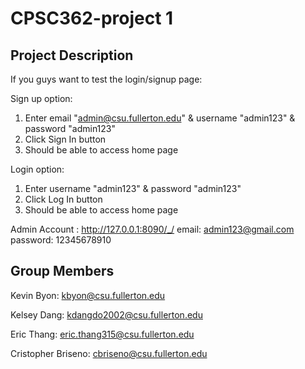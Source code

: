 # CPSC362-project 1

## Project Description
If you guys want to test the login/signup page:

Sign up option:
1. Enter email "admin@csu.fullerton.edu" & username "admin123" & password "admin123"
2. Click Sign In button
3. Should be able to access home page

Login option:
1. Enter username "admin123" & password "admin123"
2. Click Log In button
3. Should be able to access home page

Admin Account :
http://127.0.0.1:8090/_/
email: admin123@gmail.com
password: 12345678910

## Group Members
Kevin Byon: kbyon@csu.fullerton.edu

Kelsey Dang: kdangdo2002@csu.fullerton.edu

Eric Thang: eric.thang315@csu.fullerton.edu

Cristopher Briseno: cbriseno@csu.fullerton.edu

